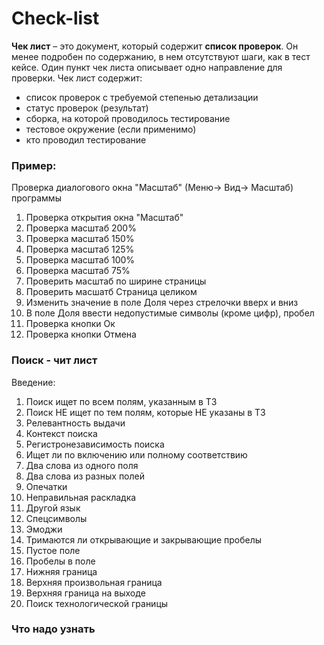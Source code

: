 # Check-list
**Чек лист** – это документ, который содержит **список проверок**. Он менее подробен по содержанию, в нем отсутствуют шаги, как в тест кейсе. Один пункт чек листа описывает одно направление для проверки. Чек лист содержит:   
- список проверок с требуемой степенью детализации
- статус проверок (результат)
- сборка, на которой проводилось тестирование
- тестовое окружение (если применимо)
- кто проводил тестирование   
### Пример:
Проверка диалогового окна "Масштаб" (Меню-> Вид-> Масштаб) программы   
1. Проверка открытия окна "Масштаб"  
2. Проверка масштаб 200%
3. Проверка масштаб 150%
4. Проверка масштаб 125%
5. Проверка масштаб 100%
6. Проверка масштаб 75%
7. Проверить масштаб по ширине страницы
8. Проверить масшатб Страница целиком
9. Изменить значение в поле Доля через стрелочки вверх и вниз
10. В поле Доля ввести недопустимые символы (кроме цифр), пробел
11. Проверка кнопки Ок
12. Проверка кнопки Отмена  

### Поиск - чит лист
Введение:  
1. Поиск ищет по всем полям, указанным в ТЗ  
2. Поиск НЕ ищет по тем полям, которые НЕ указаны в ТЗ  
3. Релевантность выдачи  
4. Контекст поиска  
5. Регистронезависимость поиска  
6. Ищет ли по включению или полному соответствию  
7. Два слова из одного поля  
8. Два слова из разных полей  
9. Опечатки  
10. Неправильная раскладка  
11. Другой язык  
12. Спецсимволы  
13. Эмоджи  
14. Тримаются ли открывающие и закрывающие пробелы  
15. Пустое поле  
16. Пробелы в поле  
17. Нижняя граница  
18. Верхняя произвольная граница  
19. Верхняя граница на выходе  
20. Поиск технологической границы  
### Что надо узнать
